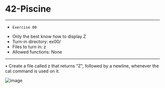 # 42-Piscine
************************************************************************************
*     Exercise 00                                                                  
* Only the best know how to display Z                                              
* Turn-in directory: ex00/                                                         
* Files to turn in: z                                                              
* Allowed functions: None                                                          
************************************************************************************

• Create a file called z that returns "Z", followed by a newline, whenever the cat
command is used on it.

![image](https://github.com/user-attachments/assets/276d4458-cc0a-4704-a5b8-1189b8c26947)
